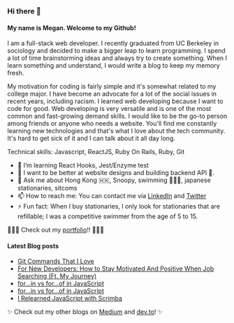 ### Hi there 👋

#### My name is Megan. Welcome to my Github! 

I am a full-stack web developer. I recently graduated from UC Berkeley in sociology and decided to make a bigger leap to learn programming. I spend a lot of time brainstorming ideas and always try to create something. When I learn something and understand, I would write a blog to keep my memory fresh.

My motivation for coding is fairly simple and it's somewhat related to my college major. I have become an advocate for a lot of the social issues in recent years, including racism. I learned web developing because I want to code for good. Web developing is very versatile and is one of the most common and fast-growing demand skills. I would like to be the go-to person among friends or anyone who needs a website. You'll find me constantly learning new technologies and that's what I love about the tech community. It's hard to get sick of it and I can talk about it all day long.

Technical skills: Javascript, ReactJS, Ruby On Rails, Ruby, Git

- 🌱 I’m learning React Hooks, Jest/Enzyme test
- 👯 I want to be better at website designs and building backend API 🥸.
- 💬 Ask me about Hong Kong 🇭🇰, Snoopy, swimming 🏊🏻‍♀️, japanese stationaries, sitcoms
- 📫 How to reach me: You can contact me via [LinkedIn](https://www.linkedin.com/in/megan-s-lo/) and [Twitter](https://twitter.com/megmehlol)
- ⚡ Fun fact: When I buy stationaries, I only look for stationaries that are refillable; I was a competitive swimmer from the age of 5 to 15.

👩🏻‍💻 Check out my [portfolio](https://megan-lo.dev)!! 👩🏻‍💻 

#### Latest Blog posts

<!-- BLOG-POST-LIST:START -->
- [Git Commands That I Love](https://meganslo.medium.com/git-commands-that-i-love-b6dc46e4180d?source=rss-963906d24739------2)
- [For New Developers: How to Stay Motivated And Positive When Job Searching &lpar;Ft. My Journey&rpar;](https://meganslo.medium.com/for-new-developers-how-to-stay-motivated-and-positivewhen-job-searching-ft-my-journey-5acba907db60?source=rss-963906d24739------2)
- [for…in vs for…of in JavaScript](https://medium.com/geekculture/for-in-vs-for-of-in-javascript-8563bd3e0672?source=rss-963906d24739------2)
- [for...in vs for...of in JavaScript](https://dev.to/mehmehmehlol/for-in-vs-for-of-in-javascript-174g)
- [I Relearned JavaScript with Scrimba](https://dev.to/mehmehmehlol/i-relearned-javascript-with-scrimba-17dm)
<!-- BLOG-POST-LIST:END -->

✨ Check out my other blogs on [Medium](https://meganslo.medium.com/) and [dev.to](https://dev.to/mehmehmehlol)! ✨

<!-- [![Megan's GitHub stats](https://github-readme-stats.vercel.app/api?username=mehmehmehlol)](https://github.com/anuraghazra/github-readme-stats) -->

